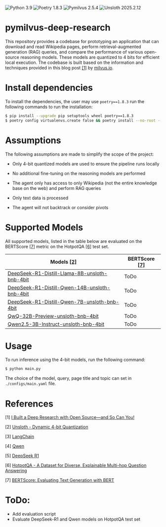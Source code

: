 ![Python 3.9](https://img.shields.io/badge/python-3.9-blue.svg) ![Poetry 1.8.3](https://img.shields.io/badge/poetry-1.8.3-blue.svg?logo=poetry) ![Pymilvus 2.5.4](https://img.shields.io/badge/PyMilvus-2.5.4-green) ![Unsloth 2025.2.12](https://img.shields.io/badge/Unsloth-2025.2.12-yellow)

# pymilvus-deep-research

This repository provides a codebase for prototyping an application that can download and read Wikipedia pages, perform retrieval-augmented generation (RAG) queries, and compare the performance of various open-source reasoning models. These models are quantized to 4 bits for efficient local execution. The codebase is built based on the information and techniques provided in this blog post [[1]](https://milvus.io/blog/i-built-a-deep-research-with-open-source-so-can-you.md) by [milvus.io](https://milvus.io/).

# Install dependencies

To install the dependencies, the user may use `poetry==1.8.3` run the following commands to run the installation:

```bash
$ pip install --upgrade pip setuptools wheel poetry==1.8.3
$ poetry config virtualenvs.create false && poetry install --no-root --verbose
```


# Assumptions
The following assumptions are made to simplify the scope of the project:

- Only 4-bit quantized models are used to ensure the pipeline runs locally

- No additional fine-tuning on the reasoning models are performed

- The agent only has access to only Wikipedia (not the entire knowledge base on the web) and perform RAG queries

- Only text data is processed 

- The agent will not backtrack or consider pivots



# Supported Models

All supported models, listed in the table below are evaluated on the BERTScore [[7]](https://arxiv.org/abs/1904.09675) metric on the HotpotQA [[6]](https://hotpotqa.github.io/) test set.

| **Models** [[2]](https://unsloth.ai/blog/dynamic-4bit)                                                                        | **BERTScore** [[7]](https://arxiv.org/abs/1904.09675)|
|-------------------------------------------------------------------------------------------------------------------------------|------------------------------------------------------|
| [DeepSeek-R1-Distill-Llama-8B-unsloth-bnb-4bit](https://huggingface.co/unsloth/DeepSeek-R1-Distill-Llama-8B-unsloth-bnb-4bit) |          ToDo                                        |
| [DeepSeek-R1-Distill-Qwen-14B-unsloth-bnb-4bit](https://huggingface.co/unsloth/DeepSeek-R1-Distill-Qwen-14B-unsloth-bnb-4bit) |          ToDo                                        |
| [DeepSeek-R1-Distill-Qwen-7B-unsloth-bnb-4bit](https://huggingface.co/unsloth/DeepSeek-R1-Distill-Qwen-7B-unsloth-bnb-4bit)   |          ToDo                                        |
| [QwQ-32B-Preview-unsloth-bnb-4bit](https://huggingface.co/unsloth/QwQ-32B-Preview-unsloth-bnb-4bit)                           |          ToDo                                        |
| [Qwen2.5-3B-Instruct-unsloth-bnb-4bit](https://huggingface.co/unsloth/Qwen2.5-3B-Instruct-unsloth-bnb-4bit)                   |          ToDo                                        |


# Usage

To run inference using the 4-bit models, run the following command:

```bash
$ python main.py
```
The choice of the model, query, page title and topic can set in `./configs/main.yaml` file.


# References
[1] [I Built a Deep Research with Open Source—and So Can You!](https://milvus.io/blog/i-built-a-deep-research-with-open-source-so-can-you.md)

[2] [Unsloth - Dynamic 4-bit Quantization](https://unsloth.ai/blog/dynamic-4bit)

[3] [LangChain](https://python.langchain.com/docs/introduction/)

[4] [Qwen](https://huggingface.co/Qwen)

[5] [DeepSeek R1](https://huggingface.co/deepseek-ai/DeepSeek-R1)

[6] [HotpotQA - A Dataset for Diverse, Explainable Multi-hop Question Answering](https://hotpotqa.github.io/)

[7] [BERTScore: Evaluating Text Generation with BERT](https://arxiv.org/abs/1904.09675)

# ToDo:

* Add evaluation script
* Evaluate DeepSeek-R1 and Qwen models on HotpotQA test set
